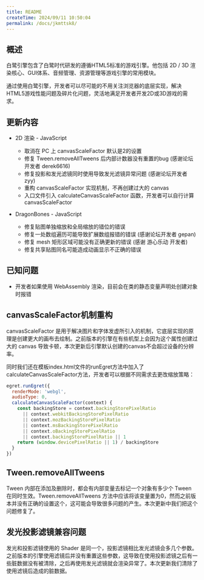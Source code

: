 ```yaml
---
title: README
createTime: 2024/09/11 10:50:04
permalink: /docs/jkmttsk8/
---
```


## 概述

白鹭引擎包含了白鹭时代研发的遵循HTML5标准的游戏引擎。他包括 2D / 3D 渲染核心、GUI体系、音频管理、资源管理等游戏引擎的常用模块。

通过使用白鹭引擎，开发者可以尽可能的不用关注浏览器的底层实现，解决HTML5游戏性能问题及碎片化问题，灵活地满足开发者开发2D或3D游戏的需求。

## 更新内容

* 2D 渲染 - JavaScript
    * 取消在 PC 上 canvasScaleFactor 默认是2的设置
    * 修复 Tween.removeAllTweens 后内部计数器没有重置的bug (感谢论坛开发者 derek6616)
    * 修复投影和发光滤镜同时使用导致发光滤镜异常问题 (感谢论坛开发者 zyy)
    * 重构 canvasScaleFactor 实现机制，不再创建过大的 canvas
    * 入口文件引入 calculateCanvasScaleFactor 函数，开发者可以自行计算 canvasScaleFactor

* DragonBones - JavaScript
    * 修复贴图单独缩放和全局缩放的错位的错误
    * 修复一处数组遍历可能导致扩展数组报错的错误 (感谢论坛开发者 gepan)
    * 修复 mesh 矩形区域可能没有正确更新的错误 (感谢 游心乐动 开发者)
    * 修复共享贴图同名可能造成动画显示不正确的错误

## 已知问题

* 开发者如果使用 WebAssembly 渲染，目前会在类的静态变量声明处创建对象时报错

## canvasScaleFactor机制重构
canvasScaleFactor 是用于解决图片和字体发虚所引入的机制，它底层实现的原理是创建更大的画布去绘制。之前版本的引擎在有些机型上会因为这个属性创建过大的 canvas 导致卡顿，本次更新后引擎默认创建的canvas不会超过设备的分辨率。

同时我们还在模板index.html文件的runEgret方法中加入了calculateCanvasScaleFactor方法，开发者可以根据不同需求去更改缩放策略：

~~~javascript
egret.runEgret({
  renderMode: 'webgl',
  audioType: 0,
  calculateCanvasScaleFactor(context) {
    const backingStore = context.backingStorePixelRatio
      || context.webkitBackingStorePixelRatio
      || context.mozBackingStorePixelRatio
      || context.msBackingStorePixelRatio
      || context.oBackingStorePixelRatio
      || context.backingStorePixelRatio || 1
    return (window.devicePixelRatio || 1) / backingStore
  }
})
~~~

## Tween.removeAllTweens
Tween 内部在添加及删除时，都会有内部变量去标记一个对象有多少个 Tween 在同时生效。Tween.removeAllTweens 方法中应该将该变量置为0，然而之前版本并没有正确的设置这个，这可能会导致很多问题的产生。本次更新中我们把这个问题修复了。

## 发光投影滤镜兼容问题
发光和投影滤镜使用的 Shader 是同一个，投影滤镜相比发光滤镜会多几个参数。之前版本的引擎使用滤镜后并没有重置这些参数，这导致在使用投影滤镜之后有一些脏数据没有被清除，之后再使用发光滤镜就会渲染异常了。本次更新我们清除了使用滤镜后造成的脏数据。

